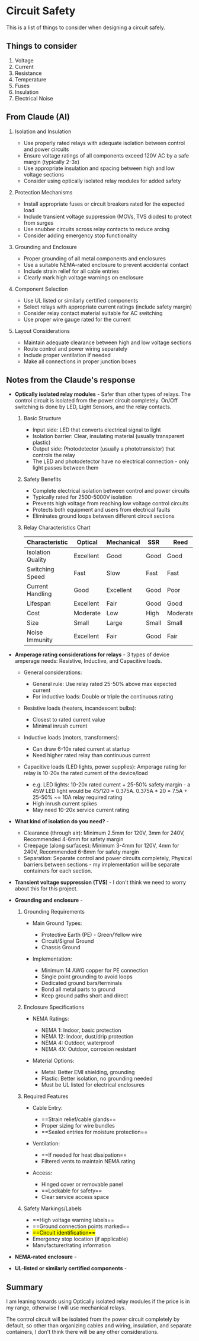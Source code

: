 # Circuit Safety

This is a list of things to consider when designing a circuit safely.

## Things to consider

1. Voltage
2. Current
3. Resistance
4. Temperature
5. Fuses
6. Insulation
7. Electrical Noise

## From Claude (AI)
1. Isolation and Insulation


    - Use properly rated relays with adequate isolation between control and power circuits
    - Ensure voltage ratings of all components exceed 120V AC by a safe margin (typically 2-3x)
    - Use appropriate insulation and spacing between high and low voltage sections
    - Consider using optically isolated relay modules for added safety


2. Protection Mechanisms


    - Install appropriate fuses or circuit breakers rated for the expected load
    - Include transient voltage suppression (MOVs, TVS diodes) to protect from surges
    - Use snubber circuits across relay contacts to reduce arcing
    - Consider adding emergency stop functionality


3. Grounding and Enclosure


    - Proper grounding of all metal components and enclosures
    - Use a suitable NEMA-rated enclosure to prevent accidental contact
    - Include strain relief for all cable entries
    - Clearly mark high voltage warnings on enclosure


4. Component Selection


    - Use UL listed or similarly certified components
    - Select relays with appropriate current ratings (include safety margin)
    - Consider relay contact material suitable for AC switching
    - Use proper wire gauge rated for the current


5. Layout Considerations


    - Maintain adequate clearance between high and low voltage sections
    - Route control and power wiring separately
    - Include proper ventilation if needed
    - Make all connections in proper junction boxes

## Notes from the Claude's response

- **Optically isolated relay modules** - Safer than other types of relays. The control circuit is isolated from the power circuit completely. 
On/Off switching is done by LED, Light Sensors, and the relay contacts.

    1. Basic Structure


        - Input side: LED that converts electrical signal to light
        - Isolation barrier: Clear, insulating material (usually transparent plastic)
        - Output side: Photodetector (usually a phototransistor) that controls the relay
        - The LED and photodetector have no electrical connection - only light passes between them


    2. Safety Benefits


        - Complete electrical isolation between control and power circuits
        - Typically rated for 2500-5000V isolation
        - Prevents high voltage from reaching low voltage control circuits
        - Protects both equipment and users from electrical faults
        - Eliminates ground loops between different circuit sections

    3. Relay Characteristics Chart

        Characteristic        | Optical  | Mechanical | SSR    | Reed
        ---------------------|----------|------------|--------|--------
        Isolation Quality    | Excellent| Good       | Good   | Good
        Switching Speed      | Fast     | Slow       | Fast   | Fast
        Current Handling     | Good     | Excellent  | Good   | Poor
        Lifespan            | Excellent| Fair       | Good   | Good
        Cost                | Moderate | Low        | High   | Moderate
        Size                | Small    | Large      | Small  | Small
        Noise Immunity      | Excellent| Fair       | Good   | Fair


- **Amperage rating considerations for relays** - 3 types of device amperage needs: Resistive, Inductive, and Capacitive loads.
    - General considerations:
        - General rule: Use relay rated 25-50% above max expected current
        - For inductive loads: Double or triple the continuous rating

    - Resistive loads (heaters, incandescent bulbs): 
        - Closest to rated current value
        - Minimal inrush current
    - Inductive loads (motors, transformers):
        - Can draw 6-10x rated current at startup
        - Need higher rated relay than continuous current
    - Capacitive loads (LED lights, power supplies): Amperage rating for relay is 10-20x the rated current of the device/load
        - e.g. LED lights: 10-20x rated current + 25-50% safety margin - a 45W LED light would be 45/120 = 0.375A. 0.375A * 20 = 7.5A + 25-50% ~= 10A relay required rating
        - High inrush current spikes
        - May need 10-20x service current rating
- **What kind of isolation do you need?** - 
    - Clearance (through air): Minimum 2.5mm for 120V, 3mm for 240V, Recommended 4-6mm for safety margin
    - Creepage (along surfaces): Minimum 3-4mm for 120V, 4mm for 240V, Recommended 6-8mm for safety margin
    - Separation: Separate control and power circuits completely, Physical barriers between sections - my implementation will be separate containers for each section.
- **Transient voltage suppression (TVS)** - I don't think we need to worry about this for this project.
- **Grounding and enclosure** - 
    1. Grounding Requirements

        - Main Ground Types:

            - Protective Earth (PE) - Green/Yellow wire
            - Circuit/Signal Ground
            - Chassis Ground

        - Implementation:

            - Minimum 14 AWG copper for PE connection
            - Single point grounding to avoid loops
            - Dedicated ground bars/terminals
            - Bond all metal parts to ground
            - Keep ground paths short and direct

    2. Enclosure Specifications

        - NEMA Ratings:
        
            - NEMA 1: Indoor, basic protection
            - NEMA 12: Indoor, dust/drip protection
            - NEMA 4: Outdoor, waterproof
            - NEMA 4X: Outdoor, corrosion resistant
        
        - Material Options:
        
            - Metal: Better EMI shielding, grounding
            - Plastic: Better isolation, no grounding needed
            - Must be UL listed for electrical enclosures

    3. Required Features

        - Cable Entry:
        
            - ==Strain relief/cable glands==
            - Proper sizing for wire bundles
            - ==Sealed entries for moisture protection==
        
        - Ventilation:
        
            - ==If needed for heat dissipation==
            - Filtered vents to maintain NEMA rating
        
        - Access:
        
            - Hinged cover or removable panel
            - ==Lockable for safety==
            - Clear service access space

    4. Safety Markings/Labels

        - ==High voltage warning labels==
        - ==Ground connection points marked==
        - <mark>==Circuit identification==</mark>
        - Emergency stop location (if applicable)
        - Manufacturer/rating information


- **NEMA-rated enclosure** -
- **UL-listed or similarly certified components** -

## Summary

I am leaning towards using Optically isolated relay modules if the price is in my range, otherwise I will use mechanical relays.

The control circuit will be isolated from the power circuit completely by default, so other than organizing cables and wiring, insulation, and separate containers, I don't think there will be any other considerations. 